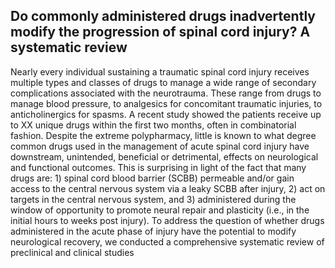 ## Do commonly administered drugs inadvertently modify the progression of spinal cord injury? A systematic review 


Nearly every individual sustaining a traumatic spinal cord injury receives multiple types and classes of drugs to manage a wide range of secondary complications associated with the neurotrauma. These range from drugs to manage blood pressure, to analgesics for concomitant traumatic injuries, to anticholinergics for spasms. A recent study showed the patients receive up to XX unique drugs within the first two months, often in combinatorial fashion. Despite the extreme polypharmacy, little is known to what degree common drugs used in the management of acute spinal cord injury have downstream, unintended, beneficial or detrimental, effects on neurological and functional outcomes. 
This is surprising in light of the fact that many drugs are: 1) spinal cord blood barrier (SCBB) permeable and/or gain access to the central nervous system via a leaky SCBB after injury, 2) act on targets in the central nervous system, and 3) administered during the window of opportunity to promote neural repair and plasticity (i.e., in the initial hours to weeks post injury).
To address the question of whether drugs administered in the acute phase of injury have the potential to modify neurological recovery, we conducted a comprehensive systematic review of preclinical and clinical studies
